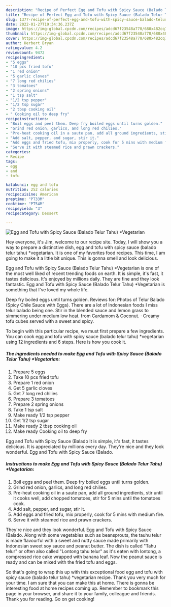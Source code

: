 ```yaml
---
description: "Recipe of Perfect Egg and Tofu with Spicy Sauce (Balado Telur Tahu) *Vegetarian"
title: "Recipe of Perfect Egg and Tofu with Spicy Sauce (Balado Telur Tahu) *Vegetarian"
slug: 1377-recipe-of-perfect-egg-and-tofu-with-spicy-sauce-balado-telur-tahu-vegetarian
date: 2022-01-27T19:34:36.237Z
image: https://img-global.cpcdn.com/recipes/adcd67f23548a770/680x482cq70/egg-and-tofu-with-spicy-sauce-balado-telur-tahu-vegetarian-recipe-main-photo.jpg
thumbnail: https://img-global.cpcdn.com/recipes/adcd67f23548a770/680x482cq70/egg-and-tofu-with-spicy-sauce-balado-telur-tahu-vegetarian-recipe-main-photo.jpg
cover: https://img-global.cpcdn.com/recipes/adcd67f23548a770/680x482cq70/egg-and-tofu-with-spicy-sauce-balado-telur-tahu-vegetarian-recipe-main-photo.jpg
author: Herbert Bryan
ratingvalue: 4.2
reviewcount: 9472
recipeingredient:
- "5 eggs"
- "10 pcs fried tofu"
- "1 red onion"
- "5 garlic cloves"
- "7 long red chilies"
- "3 tomatoes"
- "2 spring onions"
- "1 tsp salt"
- "1/2 tsp pepper"
- "1/2 tsp sugar"
- "2 tbsp cooking oil"
- " Cooking oil to deep fry"
recipeinstructions:
- "Boil eggs and peel them. Deep fry boiled eggs until turns golden."
- "Grind red onion, garlics, and long red chilies."
- "Pre-heat cooking oil in a saute pan, add all ground ingredients, stir until it cooks well, add chopped tomatoes, stir for 5 mins until the tomatoes cook."
- "Add salt, pepper, and sugar, stir it."
- "Add eggs and fried tofu, mix properly, cook for 5 mins with medium fire."
- "Serve it with steamed rice and prawn crackers."
categories:
- Recipe
tags:
- egg
- and
- tofu

katakunci: egg and tofu 
nutrition: 252 calories
recipecuisine: American
preptime: "PT33M"
cooktime: "PT54M"
recipeyield: "3"
recipecategory: Dessert

---
```



![Egg and Tofu with Spicy Sauce (Balado Telur Tahu) *Vegetarian](https://img-global.cpcdn.com/recipes/adcd67f23548a770/680x482cq70/egg-and-tofu-with-spicy-sauce-balado-telur-tahu-vegetarian-recipe-main-photo.jpg)

Hey everyone, it's Jim, welcome to our recipe site. Today, I will show you a way to prepare a distinctive dish, egg and tofu with spicy sauce (balado telur tahu) *vegetarian. It is one of my favorites food recipes. This time, I am going to make it a little bit unique. This is gonna smell and look delicious.

Egg and Tofu with Spicy Sauce (Balado Telur Tahu) *Vegetarian is one of the most well liked of recent trending foods on earth. It is simple, it's fast, it tastes delicious. It's enjoyed by millions daily. They are fine and they look fantastic. Egg and Tofu with Spicy Sauce (Balado Telur Tahu) *Vegetarian is something that I've loved my whole life.

Deep fry boiled eggs until turns golden. Reviews for: Photos of Telur Balado (Spicy Chile Sauce with Eggs). There are a lot of Indonesian foods I miss telur balado being one. Stir in the blended sauce and lemon grass to simmering under medium low heat. from Cardamom &amp; Coconut. · Creamy tofu cubes served with a sweet and spicy.


To begin with this particular recipe, we must first prepare a few ingredients. You can cook egg and tofu with spicy sauce (balado telur tahu) *vegetarian using 12 ingredients and 6 steps. Here is how you cook it.

<!--inarticleads1-->

##### The ingredients needed to make Egg and Tofu with Spicy Sauce (Balado Telur Tahu) *Vegetarian:

1. Prepare 5 eggs
1. Take 10 pcs fried tofu
1. Prepare 1 red onion
1. Get 5 garlic cloves
1. Get 7 long red chilies
1. Prepare 3 tomatoes
1. Prepare 2 spring onions
1. Take 1 tsp salt
1. Make ready 1/2 tsp pepper
1. Get 1/2 tsp sugar
1. Make ready 2 tbsp cooking oil
1. Make ready  Cooking oil to deep fry


Egg and Tofu with Spicy Sauce (Balado It is simple, it&#39;s fast, it tastes delicious. It is appreciated by millions every day. They&#39;re nice and they look wonderful. Egg and Tofu with Spicy Sauce (Balado. 

<!--inarticleads2-->

##### Instructions to make Egg and Tofu with Spicy Sauce (Balado Telur Tahu) *Vegetarian:

1. Boil eggs and peel them. Deep fry boiled eggs until turns golden.
1. Grind red onion, garlics, and long red chilies.
1. Pre-heat cooking oil in a saute pan, add all ground ingredients, stir until it cooks well, add chopped tomatoes, stir for 5 mins until the tomatoes cook.
1. Add salt, pepper, and sugar, stir it.
1. Add eggs and fried tofu, mix properly, cook for 5 mins with medium fire.
1. Serve it with steamed rice and prawn crackers.


They&#39;re nice and they look wonderful. Egg and Tofu with Spicy Sauce (Balado. Along with some vegetables such as beansprouts, the tauhu telur is made flavourful with a sweet and nutty sauce made primarily with Indonesian sweet soy sauce and peanut butter. The dish is called &#34;Tahu telur&#34; or often also called &#34;Lontong tahu telur&#34; as it&#39;s eaten with lontong, a compressed rice cake wrapped with banana leaf. Now the peanut sauce is ready and can be mixed with the fried tofu and eggs. 

So that's going to wrap this up with this exceptional food egg and tofu with spicy sauce (balado telur tahu) *vegetarian recipe. Thank you very much for your time. I am sure that you can make this at home. There is gonna be interesting food at home recipes coming up. Remember to bookmark this page in your browser, and share it to your family, colleague and friends. Thank you for reading. Go on get cooking!
